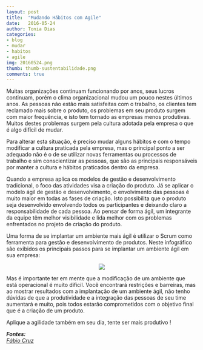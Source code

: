 ```yaml
---
layout: post
title:  "Mudando Hábitos com Agile"
date:   2016-05-24
author: Tonia Dias
categories: 
- blog
- mudar
- habitos
- agile
img: 20160524.png
thumb: thumb-sustentabilidade.png
comments: true
---
```


Muitas organizações continuam funcionando por anos, seus lucros continuam, porém o clima organizacional mudou um pouco nestes últimos anos. As pessoas não estão mais satisfeitas com o trabalho, os clientes tem reclamado mais sobre o produto, os problemas em seu produto surgem com maior frequência, e isto tem tornado as empresas menos produtivas. Muitos destes problemas surgem pela cultura adotada pela empresa o que é algo difícil de mudar.<!--more-->

Para alterar esta situação, é preciso mudar alguns hábitos e com o tempo modificar a cultura praticada pela empresa, mas o principal ponto a ser adequado não é o de se utilizar novas ferramentas ou processos de trabalho e sim conscientizar as pessoas, que são as principais responsáveis por manter a cultura e hábitos praticados dentro da empresa. 

Quando a empresa aplica os modelos de gestão e desenvolvimento tradicional, o foco das atividades visa a criação do produto. Já se aplicar o modelo ágil de gestão e desenvolvimento, o envolvimento das pessoas é muito maior em todas as fases de criação. Isto possibilita que o produto seja desenvolvido envolvendo todos os participantes e deixando claro a responsabilidade de cada pessoa. Ao pensar de forma ágil, um integrante da equipe têm melhor visibilidade e lida melhor com os problemas enfrentados no projeto de criação do produto.

Uma forma de se implantar um ambiente mais ágil é utilizar o Scrum como ferramenta para gestão e desenvolvimento de produtos. Neste infográfico são exibidos os principais passos para se implantar um ambiente ágil em sua empresa:

<p align="center">
  <img src="https://d26bwjyd9l0e3m.cloudfront.net/wp-content/uploads/2015/09/scrum-infographics-1.jpg" />
</p> 

Mas é importante ter em mente que a modificação de um ambiente que está operacional é muito dificil. Você encontrará restrições e barreiras, mas ao mostrar resultados com a implantação de um ambiente ágil, não tenho dúvidas de que a produtividade e a integração das pessoas de seu time aumentará e muito, pois todos estarão comprometidos com o objetivo final que é a criação de um produto.

Aplique a agilidade também em seu dia, tente ser mais produtivo !

<i>
	<b>Fontes: </b><br/>
	<a href="http://www.fabiocruz.com.br/mudando-habitos-com-agile/">Fábio Cruz</a><br/>
</i>